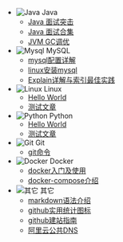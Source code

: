 - ![Java](../assets/img/java.svg) Java
  - [Java 面试突击](java/java-interview-highlights.md)
  - [Java 面试合集](java/java-interview-collection.md)
  - [JVM GC调优](java/jvm-gc.md)
- ![Mysql](../assets/img/mysql.svg) MySQL
  - [mysql配置详解](mysql/mysql-cnf-explain.md)
  - [linux安装mysql](mysql/mysql-installation.md)
  - [Explain详解与索引最佳实践](mysql/mysql-explain.md)
- ![Linux](../assets/img/linux.svg) Linux
  - [Hello World](linux/helloworld.md)
  - [测试文章](linux/next.md)
- ![Python](../assets/img/python.svg) Python
  - [Hello World](python/helloworld.md)
  - [测试文章](python/next.md)
- ![Git](../assets/img/git.svg) Git
  - [git命令](git/git-command.md)
- ![Docker](../assets/img/docker.svg) Docker
  - [docker入门及使用](docker/docker.md)
  - [docker-compose介绍](docker/docker-compose.md)
- ![其它](../assets/img/others.svg) 其它
  - [markdown语法介绍](others/markdown.md)
  - [github实用统计图标](others/github-stats.md)
  - [github建站指南](others/github-pages.md)
  - [阿里云公共DNS](others/alidns.md)